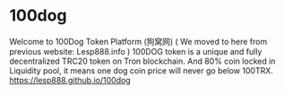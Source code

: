 # 100dog
Welcome to 100Dog Token Platform (狗窝网) ( We moved to here from previous website: Lesp888.info )
100DOG token is a unique and fully decentralized TRC20 token on Tron blockchain. And 80% coin locked in Liquidity pool, it means one dog coin price will never go below 100TRX.
https://lesp888.github.io/100dog
